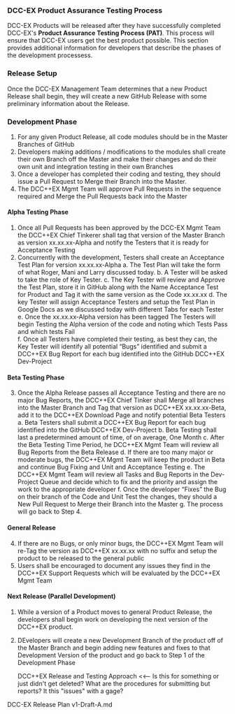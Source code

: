 ### DCC-EX Product Assurance Testing Process

DCC-EX Products will be released after they have successfully completed DCC-EX's **Product Assurance Testing Process (PAT)**. This process will ensure that DCC-EX users get the best product possible. This section provides additional information for developers that describe the phases of the development processess.

### Release Setup

Once the DCC-EX Management Team determines that a new Product Release shall begin, they will create a new GitHub Release with some preliminary information about the Release.  

### Development Phase

1. For any given Product Release, all code modules should be in the Master Branches of GitHub  
2. Developers making additions / modifications to the modules shall create their own Branch off the Master and make their changes and do their own unit and integration testing in their own Branches
3. Once a developer has completed their coding and testing, they should issue a Pull Request to Merge their Branch into the Master.
4. The DCC++EX Mgmt Team will approve Pull Requests in the sequence required and Merge the Pull Requests back into the Master

#### Alpha Testing Phase

1. Once all Pull Requests has been approved by the DCC-EX Mgmt Team the DCC++EX Chief Tinkerer shall tag that version of the Master Branch as version xx.xx.xx-Alpha and notify the Testers that it is ready for Acceptance Testing
2. Concurrently with the development, Testers shall create an Acceptance Test Plan for version xx.xx.xx-Alpha 
   a. The Test Plan will take the form of what Roger, Mani and Larry discussed today.
   b. A Tester will be asked to take the role of Key Tester. 
   c. The Key Tester will review and Approve the Test Plan, store it in GitHub along with the Name Acceptance Test for Product and Tag it with the same version as the Code xx.xx.xx
   d. The key Tester will assign Acceptance Testers and setup the Test Plan in Google Docs as we discussed today with different Tabs for each Tester
   e. Once the xx.xx.xx-Alpha version has been tagged The Testers will begin Testing the Alpha version of the code and noting which Tests Pass and which tests Fail  
   f. Once all Testers have completed their testing, as best they can, the Key Tester will identify all potential “Bugs” identified and submit a DCC++EX Bug Report for each bug identified into the GitHub DCC++EX Dev-Project
   
#### Beta Testing Phase

3. Once the Alpha Release passes all Acceptance Testing and there are no major Bug Reports, the DCC++EX Chief Tinker shall Merge all branches into the Master Branch and Tag that version as DCC++EX xx.xx.xx-Beta, add it to the DCC++EX Download Page and notify potential Beta Testers
   a. Beta Testers shall submit a DCC++EX Bug Report for each bug identified into the GitHub DCC++EX Dev-Project
   b. Beta Testing shall last a predetermined amount of time, of on average, One Month
   c. After the Beta Testing Time Period, he DCC++EX Mgmt Team will review all Bug Reports from the Beta Release
   d. If there are too many major or moderate bugs, the DCC++EX Mgmt Team will keep the product in Beta and continue Bug Fixing and Unit and Acceptance Testing
   e. The DCC++EX Mgmt Team will review all Tasks and Bug Reports in the Dev-Project Queue and decide which to fix and the priority and assign the work to the appropriate developer
   f. Once the developer “Fixes” the Bug on their branch of the Code and Unit Test the changes, they should a New Pull Request to Merge their Branch into the Master
   g. The process will go back to Step 4.
   
#### General Release
4. If there are no Bugs, or only minor bugs, the DCC++EX Mgmt Team will re-Tag the version as DCC++EX xx.xx.xx with no suffix and setup the product to be released to the general public
5. Users shall be encouraged to document any issues they find in the DCC++EX Support Requests which will be evaluated by the DCC++EX Mgmt Team

#### Next Release (Parallel Development)

1. While a version of a Product moves to general Product Release, the developers shall begin work on developing the  next version of the DCC++EX product.  
2. DEvelopers will create a new Development Branch of the product off of the Master Branch and begin adding new features and fixes to that Development Version of the product and go back to Step 1 of the Development Phase

    DCC++EX Release and Testing Approach  <<-- Is this for something or just didn't get deleted? What are the procedures for submitting but reports? It this "issues" with a gage?

DCC-EX Release Plan v1-Draft-A.md	

